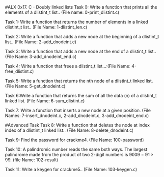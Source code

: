 #ALX 0x17. C - Doubly linked lists
Task 0: Write a function that prints all the elements of a dlistint_t list.. (File name: 0-print_dlistint.c)

Task 1: Write a function that returns the number of elements in a linked dlistint_t list.. (File Name: 1-dlistint_len.c)

Task 2: Write a function that adds a new node at the beginning of a dlistint_t list.. (File Name: 2-add_dnodeint.c)

Task 3: Write a function that adds a new node at the end of a dlistint_t list.. (File Name: 3-add_dnodeint_end.c)

Task 4: Write a function that frees a dlistint_t list...:(File Name: 4-free_dlistint.c)

Task 5: Write a function that returns the nth node of a dlistint_t linked list. (File Name: 5-get_dnodeint.c)

Task 6:Write a function that returns the sum of all the data (n) of a dlistint_t linked list. (File Name: 6-sum_dlistint.c)

Task 7: Write a function that inserts a new node at a given position. (File Names: 7-insert_dnodeint.c, 2-add_dnodeint.c, 3-add_dnodeint_end.c)

#Advanced Task
Task 8: Write a function that deletes the node at index index of a dlistint_t linked list.. (File Name: 8-delete_dnodeint.c)

Task 9: Find the password for crackme4. (File Name: 100-password)

Task 10: A palindromic number reads the same both ways. The largest palindrome made from the product of two 2-digit numbers is 9009 = 91 × 99. (file Name: 102-result)

Task 11: Write a keygen for crackme5.. (File Name: 103-keygen.c)
